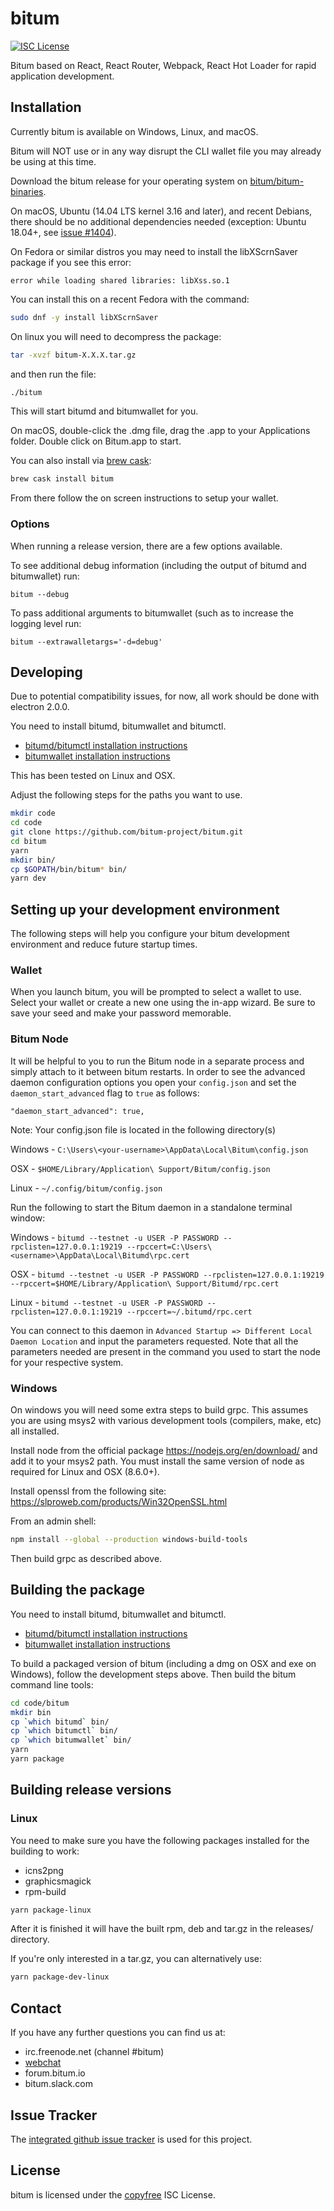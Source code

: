 # bitum

[![ISC License](http://img.shields.io/badge/license-ISC-blue.svg)](http://copyfree.org)

Bitum based on React, React Router, Webpack, React Hot Loader for rapid application development.

## Installation

Currently bitum is available on Windows, Linux, and macOS.

Bitum will NOT use or in any way disrupt the CLI wallet file you may
already be using at this time.

Download the bitum release for your operating system on [bitum/bitum-binaries](https://github.com/bitum-project/bitum-binaries/releases).

On macOS, Ubuntu (14.04 LTS kernel 3.16 and later), and recent Debians, there should be
no additional dependencies needed (exception: Ubuntu 18.04+, see [issue #1404](https://github.com/decred/decrediton/issues/1404)).

On Fedora or similar distros you may need to install the libXScrnSaver
package if you see this error:
```
error while loading shared libraries: libXss.so.1
```

You can install this on a recent Fedora with the command:

```bash
sudo dnf -y install libXScrnSaver
```

On linux you will need to decompress the package:
```bash
tar -xvzf bitum-X.X.X.tar.gz
```
and then run the file:
```bash
./bitum
```

This will start bitumd and bitumwallet for you.

On macOS, double-click the .dmg file, drag the .app to your
Applications folder.  Double click on Bitum.app to start.

You can also install via [brew cask](https://caskroom.github.io):
```bash
brew cask install bitum
```

From there follow the on screen instructions to setup your wallet.

### Options

When running a release version, there are a few options available.

To see additional debug information (including the output of bitumd and bitumwallet) run:

```
bitum --debug
```

To pass additional arguments to bitumwallet (such as to increase the logging level run:

```
bitum --extrawalletargs='-d=debug'
```

## Developing

Due to potential compatibility issues, for now, all work should be
done with electron 2.0.0.

You need to install bitumd, bitumwallet and bitumctl.

- [bitumd/bitumctl installation instructions](https://github.com/bitum-project/bitumd#updating)
- [bitumwallet installation instructions](https://github.com/bitum-project/bitumwallet#installation-and-updating)

This has been tested on Linux and OSX.

Adjust the following steps for the paths you want to use.

``` bash
mkdir code
cd code
git clone https://github.com/bitum-project/bitum.git
cd bitum
yarn
mkdir bin/
cp $GOPATH/bin/bitum* bin/
yarn dev
```

## Setting up your development environment
The following steps will help you configure your bitum development environment and reduce future startup times.

### Wallet
When you launch bitum, you will be prompted to select a wallet to use. Select your wallet or create a new one using the in-app wizard. Be sure to save your seed and make your password memorable.

### Bitum Node
It will be helpful to you to run the Bitum node in a separate process and simply attach to it between bitum restarts. In order to see the advanced daemon configuration options you open your ```config.json``` and set the ```daemon_start_advanced``` flag to ```true``` as follows:

```"daemon_start_advanced": true,```

Note: Your config.json file is located in the following directory(s)

Windows - ```C:\Users\<your-username>\AppData\Local\Bitum\config.json```

OSX - ```$HOME/Library/Application\ Support/Bitum/config.json```

Linux - ```~/.config/bitum/config.json```

Run the following to start the Bitum daemon in a standalone terminal window:

Windows - ```bitumd --testnet -u USER -P PASSWORD --rpclisten=127.0.0.1:19219 --rpccert=C:\Users\<username>\AppData\Local\Bitumd\rpc.cert```

OSX - ```bitumd --testnet -u USER -P PASSWORD --rpclisten=127.0.0.1:19219 --rpccert=$HOME/Library/Application\ Support/Bitumd/rpc.cert```

Linux - ```bitumd --testnet -u USER -P PASSWORD --rpclisten=127.0.0.1:19219 --rpccert=~/.bitumd/rpc.cert```

You can connect to this daemon in ```Advanced Startup => Different Local Daemon Location``` and input the parameters requested. Note that all the parameters needed are present in the command you used to start the node for your respective system.

### Windows

On windows you will need some extra steps to build grpc.  This assumes
you are using msys2 with various development tools (compilers, make,
etc) all installed.

Install node from the official package https://nodejs.org/en/download/
and add it to your msys2 path.  You must install the same version of node as required for Linux and OSX (8.6.0+).

Install openssl from the following site:
https://slproweb.com/products/Win32OpenSSL.html

From an admin shell:

```bash
npm install --global --production windows-build-tools
```

Then build grpc as described above.

## Building the package

You need to install bitumd, bitumwallet and bitumctl.

- [bitumd/bitumctl installation instructions](https://github.com/bitum-project/bitumd#updating)
- [bitumwallet installation instructions](https://github.com/bitum-project/bitumwallet#installation-and-updating)

To build a packaged version of bitum (including a dmg on OSX and
exe on Windows), follow the development steps above.  Then build the
bitum command line tools:

```bash
cd code/bitum
mkdir bin
cp `which bitumd` bin/
cp `which bitumctl` bin/
cp `which bitumwallet` bin/
yarn
yarn package
```

## Building release versions

### Linux

You need to make sure you have the following packages installed for the building to work:
- icns2png
- graphicsmagick
- rpm-build

```bash
yarn package-linux
```

After it is finished it will have the built rpm, deb and tar.gz in the releases/ directory.

If you're only interested in a tar.gz, you can alternatively use:

```bash
yarn package-dev-linux
```

## Contact

If you have any further questions you can find us at:

- irc.freenode.net (channel #bitum)
- [webchat](https://webchat.freenode.net/?channels=bitum)
- forum.bitum.io
- bitum.slack.com

## Issue Tracker

The
[integrated github issue tracker](https://github.com/bitum-project/bitum/issues)
is used for this project.

## License

bitum is licensed under the [copyfree](http://copyfree.org) ISC License.
